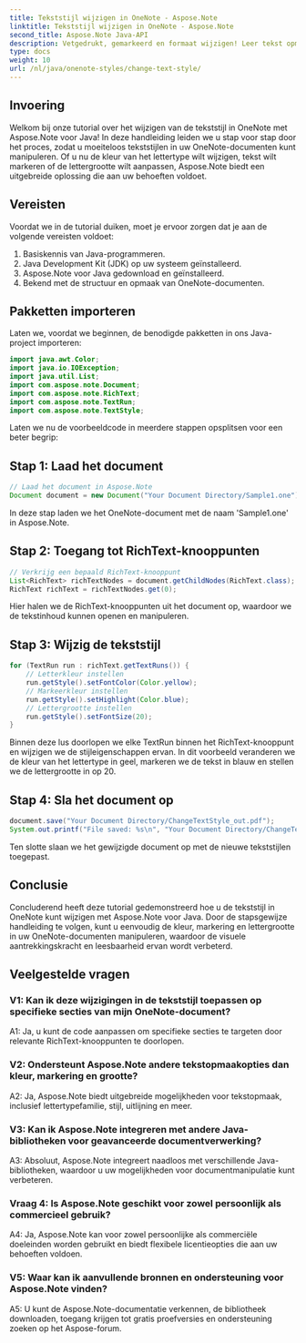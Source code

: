 ```yaml
---
title: Tekststijl wijzigen in OneNote - Aspose.Note
linktitle: Tekststijl wijzigen in OneNote - Aspose.Note
second_title: Aspose.Note Java-API
description: Vetgedrukt, gemarkeerd en formaat wijzigen! Leer tekst opmaken in OneNote-documenten met Aspose.Note. Stap-voor-stap handleiding en code inbegrepen! #OneNote #Java #Aspose
type: docs
weight: 10
url: /nl/java/onenote-styles/change-text-style/
---
```

## Invoering

Welkom bij onze tutorial over het wijzigen van de tekststijl in OneNote met Aspose.Note voor Java! In deze handleiding leiden we u stap voor stap door het proces, zodat u moeiteloos tekststijlen in uw OneNote-documenten kunt manipuleren. Of u nu de kleur van het lettertype wilt wijzigen, tekst wilt markeren of de lettergrootte wilt aanpassen, Aspose.Note biedt een uitgebreide oplossing die aan uw behoeften voldoet.

## Vereisten

Voordat we in de tutorial duiken, moet je ervoor zorgen dat je aan de volgende vereisten voldoet:

1. Basiskennis van Java-programmeren.
2. Java Development Kit (JDK) op uw systeem geïnstalleerd.
3. Aspose.Note voor Java gedownload en geïnstalleerd.
4. Bekend met de structuur en opmaak van OneNote-documenten.

## Pakketten importeren

Laten we, voordat we beginnen, de benodigde pakketten in ons Java-project importeren:

```java
import java.awt.Color;
import java.io.IOException;
import java.util.List;
import com.aspose.note.Document;
import com.aspose.note.RichText;
import com.aspose.note.TextRun;
import com.aspose.note.TextStyle;
```

Laten we nu de voorbeeldcode in meerdere stappen opsplitsen voor een beter begrip:

## Stap 1: Laad het document

```java
// Laad het document in Aspose.Note
Document document = new Document("Your Document Directory/Sample1.one");
```

In deze stap laden we het OneNote-document met de naam 'Sample1.one' in Aspose.Note.

## Stap 2: Toegang tot RichText-knooppunten

```java
// Verkrijg een bepaald RichText-knooppunt
List<RichText> richTextNodes = document.getChildNodes(RichText.class);
RichText richText = richTextNodes.get(0);
```

Hier halen we de RichText-knooppunten uit het document op, waardoor we de tekstinhoud kunnen openen en manipuleren.

## Stap 3: Wijzig de tekststijl

```java
for (TextRun run : richText.getTextRuns()) {
    // Letterkleur instellen
    run.getStyle().setFontColor(Color.yellow);
    // Markeerkleur instellen
    run.getStyle().setHighlight(Color.blue);
    // Lettergrootte instellen
    run.getStyle().setFontSize(20);
}
```

Binnen deze lus doorlopen we elke TextRun binnen het RichText-knooppunt en wijzigen we de stijleigenschappen ervan. In dit voorbeeld veranderen we de kleur van het lettertype in geel, markeren we de tekst in blauw en stellen we de lettergrootte in op 20.

## Stap 4: Sla het document op

```java
document.save("Your Document Directory/ChangeTextStyle_out.pdf");
System.out.printf("File saved: %s\n", "Your Document Directory/ChangeTextStyle_out.pdf");
```

Ten slotte slaan we het gewijzigde document op met de nieuwe tekststijlen toegepast.

## Conclusie

Concluderend heeft deze tutorial gedemonstreerd hoe u de tekststijl in OneNote kunt wijzigen met Aspose.Note voor Java. Door de stapsgewijze handleiding te volgen, kunt u eenvoudig de kleur, markering en lettergrootte in uw OneNote-documenten manipuleren, waardoor de visuele aantrekkingskracht en leesbaarheid ervan wordt verbeterd.

## Veelgestelde vragen

### V1: Kan ik deze wijzigingen in de tekststijl toepassen op specifieke secties van mijn OneNote-document?

A1: Ja, u kunt de code aanpassen om specifieke secties te targeten door relevante RichText-knooppunten te doorlopen.

### V2: Ondersteunt Aspose.Note andere tekstopmaakopties dan kleur, markering en grootte?

A2: Ja, Aspose.Note biedt uitgebreide mogelijkheden voor tekstopmaak, inclusief lettertypefamilie, stijl, uitlijning en meer.

### V3: Kan ik Aspose.Note integreren met andere Java-bibliotheken voor geavanceerde documentverwerking?

A3: Absoluut, Aspose.Note integreert naadloos met verschillende Java-bibliotheken, waardoor u uw mogelijkheden voor documentmanipulatie kunt verbeteren.

### Vraag 4: Is Aspose.Note geschikt voor zowel persoonlijk als commercieel gebruik?

A4: Ja, Aspose.Note kan voor zowel persoonlijke als commerciële doeleinden worden gebruikt en biedt flexibele licentieopties die aan uw behoeften voldoen.

### V5: Waar kan ik aanvullende bronnen en ondersteuning voor Aspose.Note vinden?

A5: U kunt de Aspose.Note-documentatie verkennen, de bibliotheek downloaden, toegang krijgen tot gratis proefversies en ondersteuning zoeken op het Aspose-forum.